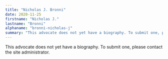 ```yaml
---
title: "Nicholas J. Bronni"
date: 2020-11-25
firstname: "Nicholas J."
lastname: "Bronni"
alphaname: "bronni-nicholas-j"
summary: "This advocate does not yet have a biography. To submit one, please contact the site administrator."
---
```

This advocate does not yet have a biography. To submit one, please contact the site administrator.

